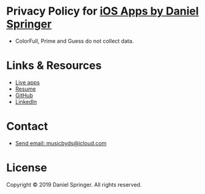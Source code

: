 # Privacy Policy for [iOS Apps by Daniel Springer](https://itunes.apple.com/us/developer/daniel-springer/id1402417666?mt=8)

- ColorFull, Prime and Guess do not collect data.

# Links & Resources

- [Live apps](https://itunes.apple.com/us/developer/daniel-springer/id1402417666?mt=8)
- [Resume](https://github.com/DaniSpringer/docs/blob/master/Daniel-Springer-Resume-PDF.pdf)
- [GitHub](https://github.com/DaniSpringer)
- [LinkedIn](https://www.linkedin.com/in/imdanielspringer/)

# Contact
- [Send email: musicbyds@icloud.com](mailto:musicbyds@icloud.com)

# License
Copyright © 2019 Daniel Springer. All rights reserved.
